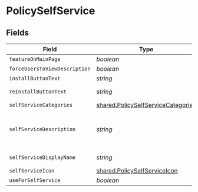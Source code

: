 # PolicySelfService


## Fields

| Field                                                                                    | Type                                                                                     | Required                                                                                 | Description                                                                              | Example                                                                                  |
| ---------------------------------------------------------------------------------------- | ---------------------------------------------------------------------------------------- | ---------------------------------------------------------------------------------------- | ---------------------------------------------------------------------------------------- | ---------------------------------------------------------------------------------------- |
| `featureOnMainPage`                                                                      | *boolean*                                                                                | :heavy_minus_sign:                                                                       | N/A                                                                                      |                                                                                          |
| `forceUsersToViewDescription`                                                            | *boolean*                                                                                | :heavy_minus_sign:                                                                       | N/A                                                                                      |                                                                                          |
| `installButtonText`                                                                      | *string*                                                                                 | :heavy_minus_sign:                                                                       | N/A                                                                                      | Encrypt                                                                                  |
| `reInstallButtonText`                                                                    | *string*                                                                                 | :heavy_minus_sign:                                                                       | N/A                                                                                      | Re-encrypt                                                                               |
| `selfServiceCategories`                                                                  | [shared.PolicySelfServiceCategories](../../models/shared/policyselfservicecategories.md) | :heavy_minus_sign:                                                                       | N/A                                                                                      |                                                                                          |
| `selfServiceDescription`                                                                 | *string*                                                                                 | :heavy_minus_sign:                                                                       | N/A                                                                                      | Encrypt the boot drive of this device                                                    |
| `selfServiceDisplayName`                                                                 | *string*                                                                                 | :heavy_minus_sign:                                                                       | N/A                                                                                      | Disk Encryption                                                                          |
| `selfServiceIcon`                                                                        | [shared.PolicySelfServiceIcon](../../models/shared/policyselfserviceicon.md)             | :heavy_minus_sign:                                                                       | N/A                                                                                      |                                                                                          |
| `useForSelfService`                                                                      | *boolean*                                                                                | :heavy_minus_sign:                                                                       | N/A                                                                                      |                                                                                          |